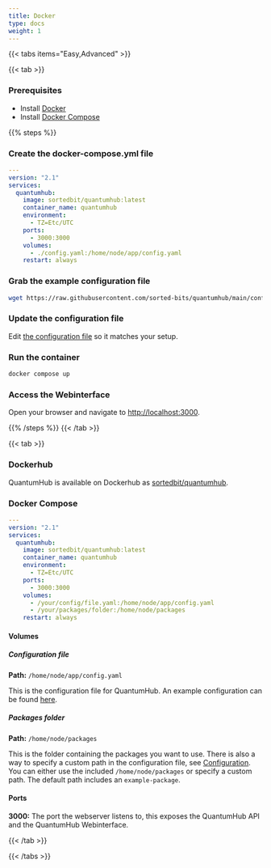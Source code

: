 ```yaml
---
title: Docker
type: docs
weight: 1
---
```

{{< tabs items="Easy,Advanced" >}}

{{< tab >}}
### Prerequisites

- Install <i class="fa-brands fa-docker"></i> [Docker](https://docs.docker.com/get-docker/)
- Install [Docker Compose](https://docs.docker.com/compose/install/)

{{% steps %}}

### Create the docker-compose.yml file

```yaml
---
version: "2.1"
services:
  quantumhub:
    image: sortedbit/quantumhub:latest
    container_name: quantumhub
    environment:
      - TZ=Etc/UTC
    ports:
      - 3000:3000
    volumes:
      - ./config.yaml:/home/node/app/config.yaml
    restart: always
```

### Grab the example configuration file

```bash
wget https://raw.githubusercontent.com/sorted-bits/quantumhub/main/config.yaml.example -O config.yaml
```

### Update the configuration file

Edit [the configuration file](/docs/installation/configuration/) so it matches your setup.

### Run the container

```bash
docker compose up
```

### Access the Webinterface

Open your browser and navigate to [http://localhost:3000](http://localhost:3000).

{{% /steps %}}
{{< /tab >}}

{{< tab >}}
### Dockerhub

QuantumHub is available on Dockerhub as [sortedbit/quantumhub](https://hub.docker.com/repository/docker/sortedbit/quantumhub/general).

### Docker Compose

```yaml
---
version: "2.1"
services:
  quantumhub:
    image: sortedbit/quantumhub:latest
    container_name: quantumhub
    environment:
      - TZ=Etc/UTC
    ports:
      - 3000:3000
    volumes:
      - /your/config/file.yaml:/home/node/app/config.yaml
      - /your/packages/folder:/home/node/packages
    restart: always
```

#### Volumes

##### Configuration file
**Path:** `/home/node/app/config.yaml`  

This is the configuration file for QuantumHub. An example configuration can be found [here](https://github.com/sorted-bits/quantumhub/blob/main/config.yaml.example).

##### Packages folder
**Path:** `/home/node/packages`  

This is the folder containing the packages you want to use. There is also a way to specify a custom path in the configuration file, see [Configuration](/docs/installation/configuration/). You can either use the included `/home/node/packages` or specify a custom path. The default path includes an `example-package`.

#### Ports

**3000:** The port the webserver listens to, this exposes the QuantumHub API and the QuantumHub Webinterface.

{{< /tab >}}


{{< /tabs >}}
